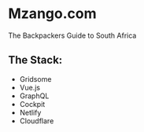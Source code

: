 # Mzango.com
The Backpackers Guide to South Africa

## The Stack:
- Gridsome
- Vue.js
- GraphQL
- Cockpit
- Netlify
- Cloudflare

